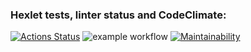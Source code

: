 ### Hexlet tests, linter status and CodeClimate:
[![Actions Status](https://github.com/MaximKalinchuk/frontend-project-lvl3/workflows/hexlet-check/badge.svg)](https://github.com/MaximKalinchuk/frontend-project-lvl3/actions)
![example workflow](https://github.com/MaximKalinchuk/frontend-project-lvl3/actions/workflows/nodejs.yml/badge.svg)
[![Maintainability](https://api.codeclimate.com/v1/badges/7222cca58b561075c7df/maintainability)](https://codeclimate.com/github/MaximKalinchuk/frontend-project-lvl3/maintainability)